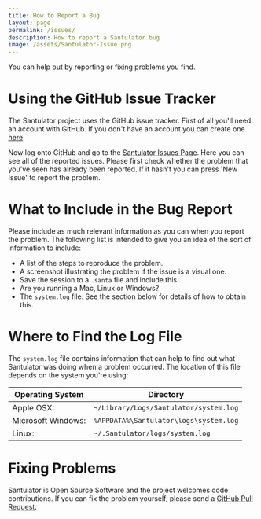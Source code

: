 ```yaml
---
title: How to Report a Bug
layout: page
permalink: /issues/
description: How to report a Santulator bug
image: /assets/Santulator-Issue.png
---
```


You can help out by reporting or fixing problems you find.

# Using the GitHub Issue Tracker

The Santulator project uses the GitHub issue tracker.  First of all you'll need an account with GitHub.  If you don't have an account you can create one [here](https://github.com/join).

Now log onto GitHub and go to the [Santulator Issues Page](https://github.com/Santulator/Santulator/issues).  Here you can see all of the reported issues.  Please first check whether the problem that you've seen has already been reported.  If it hasn't you can press 'New Issue' to report the problem.

# What to Include in the Bug Report

Please include as much relevant information as you can when you report the problem.  The following list is intended to give you an idea of the sort of information to include:

* A list of the steps to reproduce the problem.
* A screenshot illustrating the problem if the issue is a visual one.
* Save the session to a `.santa` file and include this.
* Are you running a Mac, Linux or Windows?
* The `system.log` file.  See the section below for details of how to obtain this.

# Where to Find the Log File

The `system.log` file contains information that can help to find out what Santulator was doing when a problem occurred.  The location of this file depends on the system you're using:

| Operating System   | Directory                                |
|--------------------|------------------------------------------|
| Apple OSX:         | ``~/Library/Logs/Santulator/system.log`` |
| Microsoft Windows: | ``%APPDATA%\Santulator\logs\system.log`` |
| Linux:             | ``~/.Santulator/logs/system.log``        |

# Fixing Problems

Santulator is Open Source Software and the project welcomes code contributions.  If you can fix the problem yourself, please send a [GitHub Pull Request](https://help.github.com/articles/about-pull-requests/).